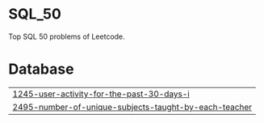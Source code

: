 # SQL_50
Top SQL 50 problems of Leetcode.


# Database
|  |
| ------- |
| [1245-user-activity-for-the-past-30-days-i](https://github.com/Danyal-Rana/SQL_50/tree/master/1245-user-activity-for-the-past-30-days-i) |
| [2495-number-of-unique-subjects-taught-by-each-teacher](https://github.com/Danyal-Rana/SQL_50/tree/master/2495-number-of-unique-subjects-taught-by-each-teacher) |
